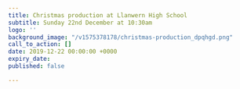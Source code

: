 ```yaml
---
title: Christmas production at Llanwern High School
subtitle: Sunday 22nd December at 10:30am
logo: ''
background_image: "/v1575378178/christmas-production_dpqhgd.png"
call_to_action: []
date: 2019-12-22 00:00:00 +0000
expiry_date: 
published: false

---
```

